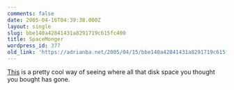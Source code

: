```yaml
---
comments: false
date: 2005-04-16T04:39:38.000Z
layout: single
slug: bbe140a42841431a8291719c615fc400
title: SpaceMonger
wordpress_id: 377
old_link: 'https://adrianba.net/2005/04/15/bbe140a42841431a8291719c615fc400/'
---
```

[This](http://www.werkema.com/software/spacemonger.html)
is a pretty cool way of seeing where all that disk space you
thought you bought has gone.
